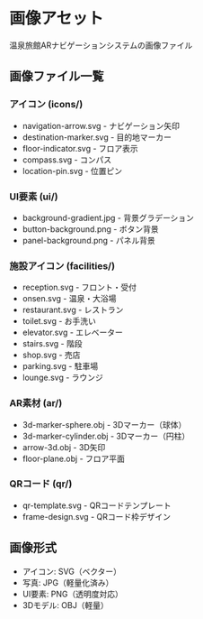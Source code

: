# 画像アセット

温泉旅館ARナビゲーションシステムの画像ファイル

## 画像ファイル一覧

### アイコン (icons/)
- navigation-arrow.svg - ナビゲーション矢印
- destination-marker.svg - 目的地マーカー
- floor-indicator.svg - フロア表示
- compass.svg - コンパス
- location-pin.svg - 位置ピン

### UI要素 (ui/)
- background-gradient.jpg - 背景グラデーション
- button-background.png - ボタン背景
- panel-background.png - パネル背景

### 施設アイコン (facilities/)
- reception.svg - フロント・受付
- onsen.svg - 温泉・大浴場
- restaurant.svg - レストラン
- toilet.svg - お手洗い
- elevator.svg - エレベーター
- stairs.svg - 階段
- shop.svg - 売店
- parking.svg - 駐車場
- lounge.svg - ラウンジ

### AR素材 (ar/)
- 3d-marker-sphere.obj - 3Dマーカー（球体）
- 3d-marker-cylinder.obj - 3Dマーカー（円柱）
- arrow-3d.obj - 3D矢印
- floor-plane.obj - フロア平面

### QRコード (qr/)
- qr-template.svg - QRコードテンプレート
- frame-design.svg - QRコード枠デザイン

## 画像形式
- アイコン: SVG（ベクター）
- 写真: JPG（軽量化済み）
- UI要素: PNG（透明度対応）
- 3Dモデル: OBJ（軽量）
